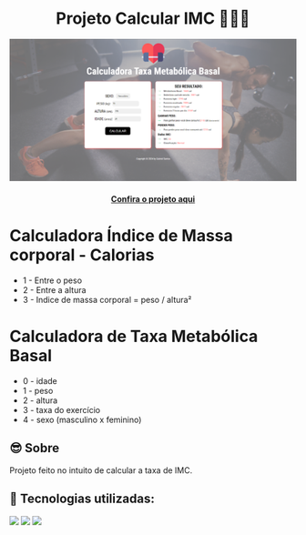 <h1 align="center">Projeto Calcular IMC 🏋🏻‍♀️</h1>

![Imagem do projeto finalizado](./imgs/preview.png)

<h4 align="center"><a href="https://myportfolio-gabriel-santos.netlify.app/">Confira o projeto aqui</a></h4>

# Calculadora Índice de Massa corporal - Calorias

- 1 - Entre o peso
- 2 - Entre a altura
- 3 - Indice de massa corporal = peso / altura²

# Calculadora de Taxa Metabólica Basal

- 0 - idade
- 1 - peso
- 2 - altura
- 3 - taxa do exercício
- 4 - sexo (masculino x feminino)

## 😎 Sobre

Projeto feito no intuito de calcular a taxa de IMC.

## 🧠 Tecnologias utilizadas:

<div>
    <img src="https://img.shields.io/badge/HTML5-E34F26?style=for-the-badge&logo=html5&logoColor=white" />
    <img src="https://img.shields.io/badge/CSS3-1572B6?style=for-the-badge&logo=css3&logoColor=white" />
    <img src="https://img.shields.io/badge/JavaScript-F7DF1E?style=for-the-badge&logo=javascript&logoColor=black" />
</div>